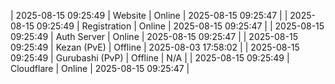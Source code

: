 | 2025-08-15 09:25:49 | Website | Online | 2025-08-15 09:25:47 |
| 2025-08-15 09:25:49 | Registration | Online | 2025-08-15 09:25:47 |
| 2025-08-15 09:25:49 | Auth Server | Online | 2025-08-15 09:25:47 |
| 2025-08-15 09:25:49 | Kezan (PvE) | Offline | 2025-08-03 17:58:02 |
| 2025-08-15 09:25:49 | Gurubashi (PvP) | Offline | N/A |
| 2025-08-15 09:25:49 | Cloudflare | Online | 2025-08-15 09:25:47 |
